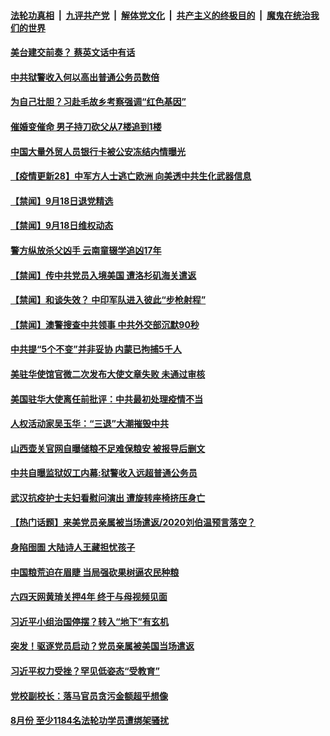 

####  [法轮功真相](../../../../basic/blob/master/README.md?t=09191232) &nbsp;|&nbsp; [九评共产党](../../../../9ping.md/blob/master/README.md?t=09191232) &nbsp;|&nbsp; [解体党文化](../../../../jtdwh.md/blob/master/README.md?t=09191232)  &nbsp;|&nbsp; [共产主义的终极目的](../../../../gczydzjmd.md/blob/master/README.md?t=09191232) &nbsp;|&nbsp; [魔鬼在统治我们的世界](../../../../mgztzwmdsj.md/blob/master/README.md?t=09191232) 

#### [美台建交前奏？ 蔡英文话中有话](../pages/prog204/a102944345.md?t=09191232) 

#### [中共狱警收入何以高出普通公务员数倍](../pages/prog204/a102944356.md?t=09191232) 

#### [为自己壮胆？习赴毛故乡考察强调“红色基因”](../pages/prog204/a102944318.md?t=09191232) 


#### [催婚变催命 男子持刀砍父从7楼追到1楼](../pages/prog204/a102944266.md?t=09191232) 

#### [中国大量外贸人员银行卡被公安冻结内情曝光](../pages/prog204/a102944242.md?t=09191232) 

#### [【疫情更新28】中军方人士逃亡欧洲 向美透中共生化武器信息](../pages/prog204/a102931621.md?t=09191232) 


#### [【禁闻】9月18日退党精选](../pages/prog204/a102944146.md?t=09191232) 

#### [【禁闻】9月18日维权动态](../pages/prog204/a102944141.md?t=09191232) 

#### [警方纵放杀父凶手 云南童辍学追凶17年](../pages/prog204/a102944102.md?t=09191232) 

#### [【禁闻】传中共党员入境美国 遭洛杉矶海关遣返](../pages/prog204/a102944072.md?t=09191232) 

#### [【禁闻】和谈失效？ 中印军队进入彼此“步枪射程”](../pages/prog204/a102944056.md?t=09191232) 

#### [【禁闻】澳警搜查中共领事 中共外交部沉默90秒](../pages/prog204/a102944049.md?t=09191232) 

#### [中共提“5个不变”并非妥协 内蒙已拘捕5千人](../pages/prog204/a102944018.md?t=09191232) 

#### [美驻华使馆官微二次发布大使文章失败 未通过审核](../pages/prog204/a102943982.md?t=09191232) 

#### [美国驻华大使离任前批评：中共最初处理疫情不当](../pages/prog204/a102943919.md?t=09191232) 

#### [人权活动家吴玉华：“三退”大潮摧毁中共](../pages/prog204/a102943907.md?t=09191232) 

#### [山西壶关官网自曝储粮不足难保粮安 被报导后删文](../pages/prog204/a102943927.md?t=09191232) 

#### [中共自曝监狱奴工内幕:狱警收入远超普通公务员](../pages/prog204/a102943860.md?t=09191232) 

#### [武汉抗疫护士夫妇看慰问演出 遭旋转座椅挤压身亡](../pages/prog204/a102943537.md?t=09191232) 

#### [【热门话题】来美党员亲属被当场遣返/2020刘伯温预言落空？](../pages/prog204/a102943664.md?t=09191232) 

#### [身陷囹圄 大陆诗人王藏担忧孩子](../pages/prog204/a102943706.md?t=09191232) 

#### [中国粮荒迫在眉睫 当局强砍果树逼农民种粮](../pages/prog204/a102943686.md?t=09191232) 

#### [六四天网黄琦关押4年 终于与母视频见面](../pages/prog204/a102943670.md?t=09191232) 

#### [习近平小组治国停摆？转入“地下”有玄机](../pages/prog204/a102943616.md?t=09191232) 

#### [突发！驱逐党员启动？党员亲属被美国当场遣返](../pages/prog204/a102943596.md?t=09191232) 

#### [习近平权力受挫？罕见低姿态“受教育”](../pages/prog204/a102943557.md?t=09191232) 

#### [党校副校长：落马官员贪污金额超乎想像](../pages/prog204/a102943556.md?t=09191232) 

#### [8月份 至少1184名法轮功学员遭绑架骚扰](../pages/prog204/a102943544.md?t=09191232) 

